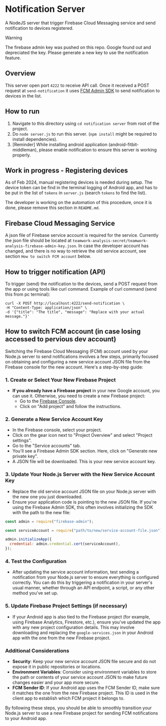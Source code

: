 # Notification Server

A NodeJS server that trigger Firebase Cloud Messaging service and send notification to devices registered.

> [!WARNING]  
> The firebase admin key was pushed on this repo. Google found out and depreciated the key. Please generate a new key to use the notification feature.

## Overview

This server open port `4222` to receive API call. Once it received a POST request at `send-notification` it uses [FCM Admin SDK](https://firebase.google.com/docs/reference/admin/node) to send notification to devices in the list.

## How to run

1. Navigate to this directory using `cd notification server` from root of the project.
2. Do `node server.js` to run this server. (`npm install` might be required to install dependencies).
3. [Reminder] While installing android application (android-fitbit-middleman), please enable notification to ensure this server is working properly.

## Work in progress - Registering devices

As of Feb 2024, manual registering devices is needed during setup. The device token can be find in the terminal logging of Android app, and has to be put in the list of `tokens` in `server.js` (search `tokens` to find the list).

The developer is working on the automation of this procedure, once it is done, please remove this section in `README.md`.

## Firebase Cloud Messaging Service

A json file of Firebase service account is required for the service. Currently the json file should be located at `teamwork-analysis-secret/teamwork-analysis-firebase-admin-key.json`. In case the developer account has changed, and there is no way to retrieve the old service account, see section `How to switch FCM account` below.

## How to trigger notification (API)

To trigger (send) the notification to the devices, send a POST request from the app or using tools like curl command. Example of curl command (send this from pc terminal):

```
curl -X POST http://localhost:4222/send-notification \
-H "Content-Type: application/json" \
-d '{"title": "The title", "message": "Replace with your actual message."}'
```

## How to switch FCM account (in case losing accessed to pervious dev account)

Switching the Firebase Cloud Messaging (FCM) account used by your Node.js server to send notifications involves a few steps, primarily focused on obtaining and configuring a new service account JSON file from the Firebase console for the new account. Here's a step-by-step guide:

### 1. Create or Select Your New Firebase Project

- **If you already have a Firebase project** in your new Google account, you can use it. Otherwise, you need to create a new Firebase project:
  - Go to the [Firebase Console](https://console.firebase.google.com/).
  - Click on "Add project" and follow the instructions.

### 2. Generate a New Service Account Key

- In the Firebase console, select your project.
- Click on the gear icon next to "Project Overview" and select "Project settings".
- Go to the "Service accounts" tab.
- You'll see a Firebase Admin SDK section. Here, click on "Generate new private key".
- A JSON file will be downloaded. This is your new service account key.

### 3. Update Your Node.js Server with the New Service Account Key

- Replace the old service account JSON file on your Node.js server with the new one you just downloaded.
- Ensure your application code is pointing to the new JSON file. If you're using the Firebase Admin SDK, this often involves initializing the SDK with the path to the new file:

```javascript
const admin = require("firebase-admin");

const serviceAccount = require("path/to/new/service-account-file.json");

admin.initializeApp({
  credential: admin.credential.cert(serviceAccount),
});
```

### 4. Test the Configuration

- After updating the service account information, test sending a notification from your Node.js server to ensure everything is configured correctly. You can do this by triggering a notification in your server's usual manner, whether through an API endpoint, a script, or any other method you've set up.

### 5. Update Firebase Project Settings (if necessary)

- If your Android app is also tied to the Firebase project (for example, using Firebase Analytics, Firestore, etc.), ensure you've updated the app with any new project configuration details. This may involve downloading and replacing the `google-services.json` in your Android app with the one from the new Firebase project.

### Additional Considerations

- **Security**: Keep your new service account JSON file secure and do not expose it in public repositories or locations.
- **Environment Variables**: Consider using environment variables to store the path or contents of your service account JSON to make future changes easier and your app more secure.
- **FCM Sender ID**: If your Android app uses the FCM Sender ID, make sure it matches the one from the new Firebase project. This ID is used in the client app to establish which FCM project it belongs to.

By following these steps, you should be able to smoothly transition your Node.js server to use a new Firebase project for sending FCM notifications to your Android app.

